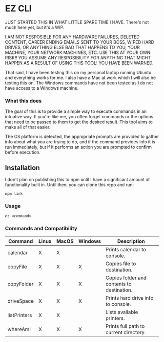 # EZ CLI

JUST STARTED THIS IN WHAT LITTLE SPARE TIME I HAVE. There's not much here yet, but it's a WIP.

I AM NOT RESPOSIBLE FOR ANY HARDWARE FAILURES, DELETED CONTENT, CAREER ENDING EMAILS SENT TO YOUR BOSS, WIPED HARD DRIVES, OR ANYTHING ELSE BAD THAT HAPPENS TO YOU, YOUR MACHINE, YOUR NETWORK MACHINES, ETC. USE THIS AT YOUR OWN RISK!! YOU ASSUME ANY RESPOSIBILITY FOR ANYTHING THAT MIGHT HAPPEN AS A RESULT OF USING THIS TOOL! YOU HAVE BEEN WARNED.

That said, I have been testing this on my personal laptop running Ubuntu and everything works for me. I also have a Mac at work which I will also be testing this on. The Windows commands have not been tested as I do not have access to a Windows machine.

### What this does
The goal of this is to provide a simple way to execute commands in an intuative way. If you're like me, you often forget commands or the options that need to be passed to them to get the desired result. This tool aims to make all of that easier.

The OS platform is detected, the appropriate prompts are provided to gather info about what you are trying to do, and if the command provides info it is run immediately, but if it performs an action you are prompted to confirm before execution.


## Installation
I don't plan on publishing this to npm until I have a significant amount of functionality built in. Until then, you can clone this repo and run:
```
npm link
```

### Usage
```
ez <command>
```

### Commands and Compatibility

|Command     |Linux | MacOS | Windows | Description                               |
|------------|------|-------|---------|-------------------------------------------|
|calendar    |  X   |   X   |         | Prints calendar to console.               |
|copyFile    |  X   |   X   |    X    | Copies file to destination.               |
|copyFolder  |  X   |   X   |    X    | Copies folder and contents to destination.|
|driveSpace  |  X   |   X   |    X    | Prints hard drive info to console.        |
|listPrinters|  X   |   X   |         | Lists available printers.                 |
|whereAmI    |  X   |   X   |    X    | Prints full path to current directory.    |

